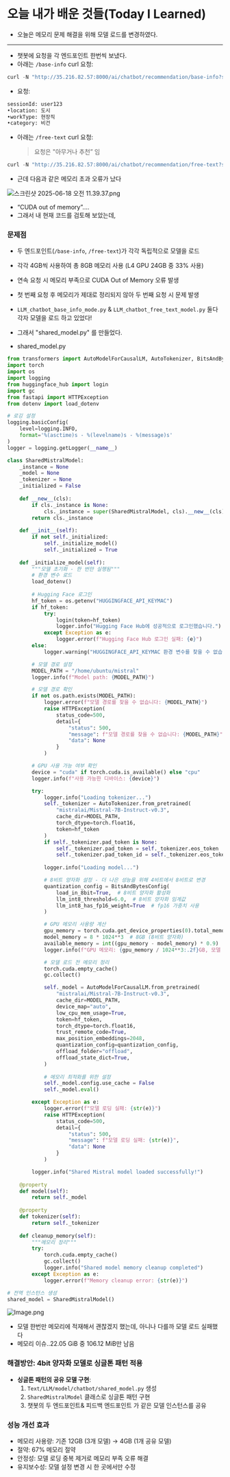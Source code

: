 # 오늘 내가 배운 것들(Today I Learned)

- 오늘은 메모리 문제 해결을 위해 모델 로드를 변경하였다.

---

- 챗봇에 요청을 각 엔드포인트 한번씩 보냈다.
- 아래는 `/base-info` curl 요청: 

```python
curl -N "http://35.216.82.57:8000/ai/chatbot/recommendation/base-info?sessionId=user123&location=%EB%8F%84%EC%8B%9C&workType=%ED%98%84%EC%9E%A5%EC%A7%81&category=%EB%B9%84%EA%B1%B4"                  
```

- 요청:

```python
sessionId: user123
•location: 도시
•workType: 현장직
•category: 비건
```

- 아래는 `/free-text` curl 요청:
    > 요청은 "아무거나 추천” 임

```python
curl -N "http://35.216.82.57:8000/ai/chatbot/recommendation/free-text?sessionId=user123&message=%EC%95%84%EB%AC%B4%EA%B1%B0%EB%82%98%20%EC%B6%94%EC%B2%9C"
```

- 근데 다음과 같은 메모리 초과 오류가 났다

![스크린샷 2025-06-18 오전 11.39.37.png](https://resv2.craft.do/user/full/641ffdb9-6693-37da-6dbd-e78e1756c2de/doc/3c17d71c-25ef-2249-36c5-6ac2c9747d25/29A562D9-012A-4EEE-83CA-8AAE84E0B073_2/ShtcWhX7HF3fIePhhL3oyOFHT3RDqk3YCE3CuZ0SXhsz/%202025-06-18%20%2011.39.37.png)

- “CUDA out of memory”….
- 그래서 내 현재 코드를 검토해 보았는데,

### 문제점

- 두 엔드포인트(`/base-info`, `/free-text`)가 각각 독립적으로 모델을 로드
- 각각 4GB씩 사용하여 총 8GB 메모리 사용 (L4 GPU 24GB 중 33% 사용)
- 연속 요청 시 메모리 부족으로 CUDA Out of Memory 오류 발생
- 첫 번째 요청 후 메모리가 제대로 정리되지 않아 두 번째 요청 시 문제 발생
- `LLM_chatbot_base_info_mode.py` & `LLM_chatbot_free_text_model.py` 둘다 각자 모델을 로드 하고 있었다!

- 그래서 "shared_model.py" 를 만들었다.

- shared_model.py

```python
from transformers import AutoModelForCausalLM, AutoTokenizer, BitsAndBytesConfig
import torch
import os
import logging
from huggingface_hub import login
import gc
from fastapi import HTTPException
from dotenv import load_dotenv

# 로깅 설정
logging.basicConfig(
    level=logging.INFO,
    format='%(asctime)s - %(levelname)s - %(message)s'
)
logger = logging.getLogger(__name__)

class SharedMistralModel:
    _instance = None
    _model = None
    _tokenizer = None
    _initialized = False
    
    def __new__(cls):
        if cls._instance is None:
            cls._instance = super(SharedMistralModel, cls).__new__(cls)
        return cls._instance
    
    def __init__(self):
        if not self._initialized:
            self._initialize_model()
            self._initialized = True
    
    def _initialize_model(self):
        """모델 초기화 - 한 번만 실행됨"""
        # 환경 변수 로드
        load_dotenv()
        
        # Hugging Face 로그인
        hf_token = os.getenv("HUGGINGFACE_API_KEYMAC")
        if hf_token:
            try:
                login(token=hf_token)
                logger.info("Hugging Face Hub에 성공적으로 로그인했습니다.")
            except Exception as e:
                logger.error(f"Hugging Face Hub 로그인 실패: {e}")
        else:
            logger.warning("HUGGINGFACE_API_KEYMAC 환경 변수를 찾을 수 없습니다. Hugging Face 로그인 건너뜜.")

        # 모델 경로 설정
        MODEL_PATH = "/home/ubuntu/mistral"
        logger.info(f"Model path: {MODEL_PATH}")

        # 모델 경로 확인
        if not os.path.exists(MODEL_PATH):
            logger.error(f"모델 경로를 찾을 수 없습니다: {MODEL_PATH}")
            raise HTTPException(
                status_code=500,
                detail={
                    "status": 500,
                    "message": f"모델 경로를 찾을 수 없습니다: {MODEL_PATH}",
                    "data": None
                }
            )

        # GPU 사용 가능 여부 확인
        device = "cuda" if torch.cuda.is_available() else "cpu"
        logger.info(f"사용 가능한 디바이스: {device}")

        try:
            logger.info("Loading tokenizer...")
            self._tokenizer = AutoTokenizer.from_pretrained(
                "mistralai/Mistral-7B-Instruct-v0.3",
                cache_dir=MODEL_PATH,
                torch_dtype=torch.float16,
                token=hf_token
            )
            if self._tokenizer.pad_token is None:
                self._tokenizer.pad_token = self._tokenizer.eos_token
                self._tokenizer.pad_token_id = self._tokenizer.eos_token_id
            
            logger.info("Loading model...")

            # 8비트 양자화 설정 - 더 나은 성능을 위해 4비트에서 8비트로 변경
            quantization_config = BitsAndBytesConfig(
                load_in_8bit=True,  # 8비트 양자화 활성화
                llm_int8_threshold=6.0,  # 8비트 양자화 임계값
                llm_int8_has_fp16_weight=True  # fp16 가중치 사용
            )

            # GPU 메모리 사용량 계산
            gpu_memory = torch.cuda.get_device_properties(0).total_memory
            model_memory = 8 * 1024**3  # 8GB (8비트 양자화)
            available_memory = int((gpu_memory - model_memory) * 0.9)
            logger.info(f"GPU 메모리: {gpu_memory / 1024**3:.2f}GB, 모델 예상 메모리: {model_memory / 1024**3:.2f}GB, 사용 가능 메모리: {available_memory / 1024**3:.2f}GB")

            # 모델 로드 전 메모리 정리
            torch.cuda.empty_cache()
            gc.collect()

            self._model = AutoModelForCausalLM.from_pretrained(
                "mistralai/Mistral-7B-Instruct-v0.3",
                cache_dir=MODEL_PATH,
                device_map="auto",
                low_cpu_mem_usage=True,
                token=hf_token,
                torch_dtype=torch.float16,
                trust_remote_code=True,
                max_position_embeddings=2048,
                quantization_config=quantization_config,
                offload_folder="offload",
                offload_state_dict=True,
            )
            
            # 메모리 최적화를 위한 설정
            self._model.config.use_cache = False
            self._model.eval()

        except Exception as e:
            logger.error(f"모델 로딩 실패: {str(e)}")
            raise HTTPException(
                status_code=500,
                detail={
                    "status": 500,
                    "message": f"모델 로딩 실패: {str(e)}",
                    "data": None
                }
            )

        logger.info("Shared Mistral model loaded successfully!")
    
    @property
    def model(self):
        return self._model
    
    @property
    def tokenizer(self):
        return self._tokenizer
    
    def cleanup_memory(self):
        """메모리 정리"""
        try:
            torch.cuda.empty_cache()
            gc.collect()
            logger.info("Shared model memory cleanup completed")
        except Exception as e:
            logger.error(f"Memory cleanup error: {str(e)}")

# 전역 인스턴스 생성
shared_model = SharedMistralModel() 
```

![Image.png](https://resv2.craft.do/user/full/641ffdb9-6693-37da-6dbd-e78e1756c2de/doc/3c17d71c-25ef-2249-36c5-6ac2c9747d25/20090BC0-9D33-4238-B357-08C42A9C9124_2/ZdRhK7xi8r4XtnooqeFU1V9JVciKaTHqbOapkyzTOecz/Image.png)

- 모델 한번만 메모리에 적재해서 괜찮겠지 했는데, 아니나 다를까 모델 로드 실패했다
- 메모리 이슈..22.05 GiB 중 106.12 MiB만 남음 

### 해결방안: 4bit 양자화 모델로 싱글톤 패턴 적용

- **싱글톤 패턴의 공유 모델 구현**:
    1. `Text/LLM/model/chatbot/shared_model.py` 생성
    2. `SharedMistralModel` 클래스로 싱글톤 패턴 구현
    3. 챗봇의 두 엔드포인트& 피드백 엔드포인트 가 같은 모델 인스턴스를 공유

### 성능 개선 효과

- 메모리 사용량: 기존 12GB (3개 모델) → 4GB (1개 공유 모델)
- 절약: 67% 메모리 절약
- 안정성: 모델 로딩 중복 제거로 메모리 부족 오류 해결
- 유지보수성: 모델 설정 변경 시 한 곳에서만 수정